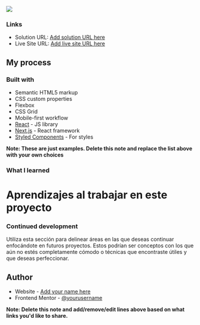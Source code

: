 

![](./screenshot.jpg)


### Links

- Solution URL: [Add solution URL here](https://your-solution-url.com)
- Live Site URL: [Add live site URL here](https://your-live-site-url.com)

## My process

### Built with

- Semantic HTML5 markup
- CSS custom properties
- Flexbox
- CSS Grid
- Mobile-first workflow
- [React](https://reactjs.org/) - JS library
- [Next.js](https://nextjs.org/) - React framework
- [Styled Components](https://styled-components.com/) - For styles

**Note: These are just examples. Delete this note and replace the list above with your own choices**

### What I learned


<h1>Aprendizajes al trabajar en este proyecto</h1>



### Continued development

Utiliza esta sección para delinear áreas en las que deseas continuar enfocándote en futuros proyectos. Estos podrían ser conceptos con los que aún no estés completamente cómodo o técnicas que encontraste útiles y que deseas perfeccionar.


## Author

- Website - [Add your name here](https://www.briankrou.com)
- Frontend Mentor - [@yourusername](https://www.frontendmentor.io/profile/yourusername)

**Note: Delete this note and add/remove/edit lines above based on what links you'd like to share.**
